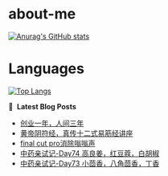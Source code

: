# about-me
[![Anurag's GitHub stats](https://github-readme-stats.vercel.app/api?username=whitewatercn)](https://github.com/anuraghazra/github-readme-stats)

# Languages
[![Top Langs](https://github-readme-stats.vercel.app/api/top-langs/?username=whitewatercn)](https://github.com/anuraghazra/github-readme-stats)

📕 &nbsp;**Latest Blog Posts**
<!-- BLOG-POST-LIST:START -->
- [创业一年，人间三年](https://forum.beginner.center/t/topic/1321/1)
- [黄帝阴符经，真传十二式易筋经讲座](https://forum.beginner.center/t/topic/1320/1)
- [final cut pro消除嗡嗡声](https://forum.beginner.center/t/topic/1317/1)
- [中药亲试记-Day74 高良姜，红豆蔻，白胡椒](https://forum.beginner.center/t/topic/1316/1)
- [中药亲试记-Day73 小茴香，八角茴香，丁香](https://forum.beginner.center/t/topic/1315/1)
<!-- BLOG-POST-LIST:END -->
